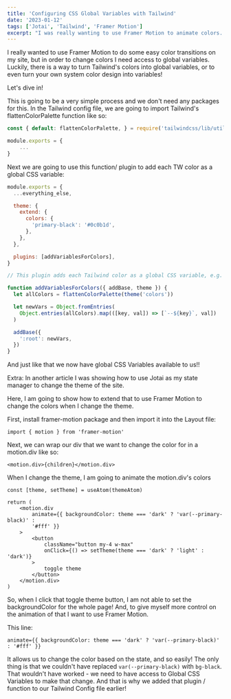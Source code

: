 ```yaml
---
title: 'Configuring CSS Global Variables with Tailwind'
date: '2023-01-12'
tags: ['Jotai', 'Tailwind', 'Framer Motion']
excerpt: "I was really wanting to use Framer Motion to animate colors. However there was a caveat - I needed Global CSS Variables available to me and I am using Tailwind CSS. Here's my guided solution to that problem"
---
```


I really wanted to use Framer Motion to do some easy color transitions on my site, but in order to change colors I need access to global variables. Luckily, there is a way to turn Tailwind's colors into global variables, or to even turn your own system color design into variables!

Let's dive in!

This is going to be a very simple process and we don't need any packages for this.
In the Tailwind config file, we are going to import Tailwind's flattenColorPalette function like so:

```js
const { default: flattenColorPalette, } = require('tailwindcss/lib/util/flattenColorPalette')

module.exports = {
	...
}
```

Next we are going to use this function/ plugin to add each TW color as a global CSS variable:

```js
module.exports = {
  ...everything_else,

  theme: {
    extend: {
      colors: {
        'primary-black': '#0c0b1d',
      },
    },
  },

  plugins: [addVariablesForColors],
}

// This plugin adds each Tailwind color as a global CSS variable, e.g. var(--gray-200).

function addVariablesForColors({ addBase, theme }) {
  let allColors = flattenColorPalette(theme('colors'))

  let newVars = Object.fromEntries(
    Object.entries(allColors).map(([key, val]) => [`--${key}`, val])
  )

  addBase({
    ':root': newVars,
  })
}
```

And just like that we now have global CSS Variables available to us!!

Extra: In another article I was showing how to use Jotai as my state manager to change the theme of the site.

Here, I am going to show how to extend that to use Framer Motion to change the colors when I change the theme.

First, install framer-motion package and then import it into the Layout file:

```tsx
import { motion } from 'framer-motion'
```

Next, we can wrap our div that we want to change the color for in a motion.div like so:

```tsx
<motion.div>{children}</motion.div>
```

When I change the theme, I am going to animate the motion.div's colors

```tsx
const [theme, setTheme] = useAtom(themeAtom)

return (
	<motion.div
		animate={{ backgroundColor: theme === 'dark' ? 'var(--primary-black)' :
		'#fff' }}
	>
		<button
			className="button my-4 w-max"
			onClick={() => setTheme(theme === 'dark' ? 'light' : 'dark')}
		>
			toggle theme
		</button>
	</motion.div>
)
```

So, when I click that toggle theme button, I am not able to set the backgroundColor for the whole page! And, to give myself more control on the animation of that I want to use Framer Motion.

This line:

```tsx
animate={{ backgroundColor: theme === 'dark' ? 'var(--primary-black)' : '#fff' }}
```

It allows us to change the color based on the state, and so easily! The only thing is that we couldn't have replaced `var(--primary-black)` with `bg-black`. That wouldn't have worked - we need to have access to Global CSS Variables to make that change. And that is why we added that plugin / function to our Tailwind Config file earlier!
